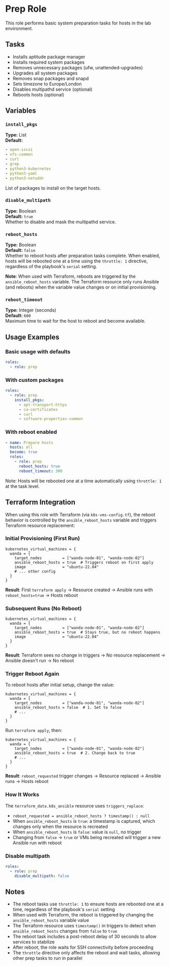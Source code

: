 # Prep Role

This role performs basic system preparation tasks for hosts in the lab environment.

## Tasks

- Installs aptitude package manager
- Installs required system packages
- Removes unnecessary packages (ufw, unattended-upgrades)
- Upgrades all system packages
- Removes snap packages and snapd
- Sets timezone to Europe/London
- Disables multipathd service (optional)
- Reboots hosts (optional)

## Variables

### `install_pkgs`
**Type:** List  
**Default:**
```yaml
- open-iscsi
- nfs-common
- curl
- grep
- python3-kubernetes
- python3-yaml
- python3-netaddr
```
List of packages to install on the target hosts.

### `disable_multipath`
**Type:** Boolean  
**Default:** `true`  
Whether to disable and mask the multipathd service.

### `reboot_hosts`
**Type:** Boolean  
**Default:** `false`  
Whether to reboot hosts after preparation tasks complete. When enabled, hosts will be rebooted one at a time using the `throttle: 1` directive, regardless of the playbook's `serial` setting.

**Note**: When used with Terraform, reboots are triggered by the `ansible_reboot_hosts` variable. The Terraform resource only runs Ansible (and reboots) when the variable value changes or on initial provisioning.

### `reboot_timeout`
**Type:** Integer (seconds)  
**Default:** `600`  
Maximum time to wait for the host to reboot and become available.

## Usage Examples

### Basic usage with defaults
```yaml
roles:
  - role: prep
```

### With custom packages
```yaml
roles:
  - role: prep
    install_pkgs:
      - apt-transport-https
      - ca-certificates
      - curl
      - software-properties-common
```

### With reboot enabled
```yaml
- name: Prepare hosts
  hosts: all
  become: true
  roles:
    - role: prep
      reboot_hosts: true
      reboot_timeout: 300
```

Note: Hosts will be rebooted one at a time automatically using `throttle: 1` at the task level.

## Terraform Integration

When using this role with Terraform (via `k8s-vms-config.tf`), the reboot behavior is controlled by the `ansible_reboot_hosts` variable and triggers Terraform resource replacement:

### Initial Provisioning (First Run)
```hcl
kubernetes_virtual_machines = {
  wanda = {
    target_nodes         = ["wanda-node-01", "wanda-node-02"]
    ansible_reboot_hosts = true  # Triggers reboot on first apply
    image                = "ubuntu-22.04"
    # ... other config
  }
}
```
**Result**: First `terraform apply` → Resource created → Ansible runs with `reboot_hosts=true` → Hosts reboot

### Subsequent Runs (No Reboot)
```hcl
kubernetes_virtual_machines = {
  wanda = {
    target_nodes         = ["wanda-node-01", "wanda-node-02"]
    ansible_reboot_hosts = true  # Stays true, but no reboot happens
    image                = "ubuntu-22.04"
  }
}
```
**Result**: Terraform sees no change in triggers → No resource replacement → Ansible doesn't run → No reboot

### Trigger Reboot Again
To reboot hosts after initial setup, change the value:

```hcl
kubernetes_virtual_machines = {
  wanda = {
    target_nodes         = ["wanda-node-01", "wanda-node-02"]
    ansible_reboot_hosts = false  # 1. Set to false
    # ...
  }
}
```
Run `terraform apply`, then:
```hcl
kubernetes_virtual_machines = {
  wanda = {
    target_nodes         = ["wanda-node-01", "wanda-node-02"]
    ansible_reboot_hosts = true  # 2. Change back to true
    # ...
  }
}
```
**Result**: `reboot_requested` trigger changes → Resource replaced → Ansible runs → Hosts reboot

### How It Works
The `terraform_data.k8s_ansible` resource uses `triggers_replace`:
- `reboot_requested = ansible_reboot_hosts ? timestamp() : null`
- When `ansible_reboot_hosts` is `true`: a timestamp is captured, which changes only when the resource is recreated
- When `ansible_reboot_hosts` is `false`: value is `null`, no trigger
- Changing from `false` → `true` or VMs being recreated will trigger a new Ansible run with reboot

### Disable multipath
```yaml
roles:
  - role: prep
    disable_multipath: false
```

## Notes

- The reboot tasks use `throttle: 1` to ensure hosts are rebooted one at a time, regardless of the playbook's `serial` setting
- When used with Terraform, the reboot is triggered by changing the `ansible_reboot_hosts` variable value
- The Terraform resource uses `timestamp()` in triggers to detect when `ansible_reboot_hosts` changes from `false` to `true`
- The reboot task includes a post-reboot delay of 30 seconds to allow services to stabilize
- After reboot, the role waits for SSH connectivity before proceeding
- The `throttle` directive only affects the reboot and wait tasks, allowing other prep tasks to run in parallel
